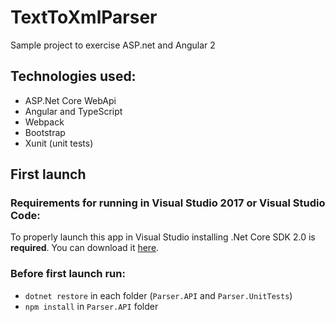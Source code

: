 # TextToXmlParser
Sample project to exercise ASP.net and Angular 2

## Technologies used:
* ASP.Net Core WebApi
* Angular and TypeScript
* Webpack
* Bootstrap
* Xunit (unit tests)

## First launch

### Requirements for running in Visual Studio 2017 or Visual Studio Code:

To properly launch this app in Visual Studio installing .Net Core SDK 2.0 is **required**. You can download it [here](https://www.microsoft.com/net/learn/get-started/windows).

### Before first launch run:
* `dotnet restore` in each folder (`Parser.API` and `Parser.UnitTests`)
* `npm install` in `Parser.API` folder
